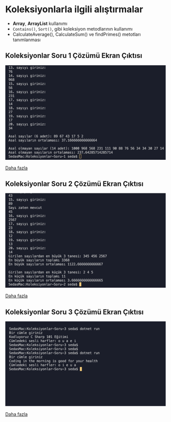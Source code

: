 # Koleksiyonlarla ilgili alıştırmalar

- **Array**, **ArrayList** kullanımı
- <code>Contains()</code>, <code>Sort()</code>, gibi koleksiyon metodlarının kullanımı
- CalculateAverage(), CalculateSum() ve findPrimes() metotları tanımlanması

## Koleksiyonlar Soru 1 Çözümü Ekran Çıktısı

![ss](./Koleksiyonlar-Soru-1/output.png)

[Daha fazla](https://github.com/dseda/kodluyoruz-csharp/tree/main/odev-2/Koleksiyonlar-Soru-1)

## Koleksiyonlar Soru 2 Çözümü Ekran Çıktısı

![ss](./Koleksiyonlar-Soru-2/output2.png)

[Daha fazla](https://github.com/dseda/kodluyoruz-csharp/tree/main/odev-2/Koleksiyonlar-Soru-2)

## Koleksiyonlar Soru 3 Çözümü Ekran Çıktısı

![ss](./Koleksiyonlar-Soru-3/output3.png)

[Daha fazla](https://github.com/dseda/kodluyoruz-csharp/tree/main/odev-2/Koleksiyonlar-Soru-3)
